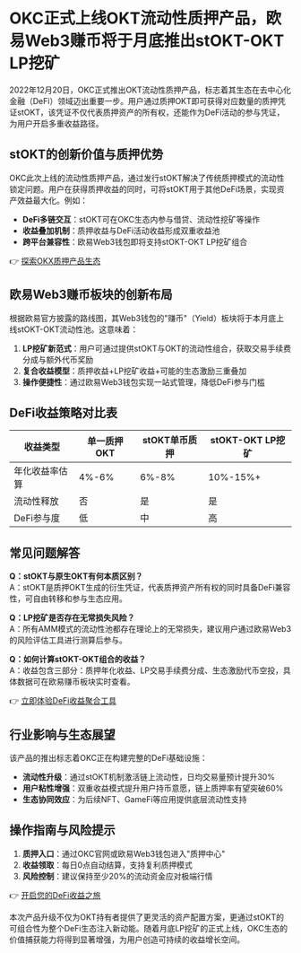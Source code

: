 # OKC正式上线OKT流动性质押产品，欧易Web3赚币将于月底推出stOKT-OKT LP挖矿  

2022年12月20日，OKC正式推出OKT流动性质押产品，标志着其生态在去中心化金融（DeFi）领域迈出重要一步。用户通过质押OKT即可获得对应数量的质押凭证stOKT，该凭证不仅代表质押资产的所有权，还能作为DeFi活动的参与凭证，为用户开启多重收益路径。  

## stOKT的创新价值与质押优势  

OKC此次上线的流动性质押产品，通过发行stOKT解决了传统质押模式的流动性锁定问题。用户在获得质押收益的同时，可将stOKT用于其他DeFi场景，实现资产效益最大化。例如：  

- **DeFi多链交互**：stOKT可在OKC生态内参与借贷、流动性挖矿等操作  
- **收益叠加机制**：质押收益与DeFi活动收益形成双重收益池  
- **跨平台兼容性**：欧易Web3钱包即将支持stOKT-OKT LP挖矿组合  

👉 [探索OKX质押产品生态](https://bit.ly/okx_welcome)  

## 欧易Web3赚币板块的创新布局  

根据欧易官方披露的路线图，其Web3钱包的"赚币"（Yield）板块将于本月底上线stOKT-OKT流动性池。这意味着：  

1. **LP挖矿新范式**：用户可通过提供stOKT与OKT的流动性组合，获取交易手续费分成与额外代币奖励  
2. **复合收益模型**：质押收益+LP挖矿收益+可能的生态激励三重叠加  
3. **操作便捷性**：通过欧易Web3钱包实现一站式管理，降低DeFi参与门槛  

## DeFi收益策略对比表  

| 收益类型       | 单一质押OKT | stOKT单币质押 | stOKT-OKT LP挖矿 |  
|----------------|-------------|----------------|-------------------|  
| 年化收益率估算 | 4%-6%       | 6%-8%          | 10%-15%+          |  
| 流动性释放     | 否          | 是             | 是                |  
| DeFi参与度     | 低          | 中             | 高                |  

## 常见问题解答  

**Q：stOKT与原生OKT有何本质区别？**  
A：stOKT是质押OKT生成的衍生凭证，代表质押资产所有权的同时具备DeFi兼容性，可自由转移和参与生态应用。  

**Q：LP挖矿是否存在无常损失风险？**  
A：所有AMM模式的流动性池都存在理论上的无常损失，建议用户通过欧易Web3的风险评估工具进行测算后参与。  

**Q：如何计算stOKT-OKT组合的收益？**  
A：收益包含三部分：质押年化收益、LP交易手续费分成、生态激励代币空投，具体数据可在欧易赚币板块实时查看。  

👉 [立即体验DeFi收益聚合工具](https://bit.ly/okx_welcome)  

## 行业影响与生态展望  

该产品的推出标志着OKC正在构建完整的DeFi基础设施：  

- **流动性升级**：通过stOKT机制激活链上流动性，日均交易量预计提升30%  
- **用户粘性增强**：双重收益模式提升用户持币意愿，链上质押率有望突破60%  
- **生态协同效应**：为后续NFT、GameFi等应用提供底层流动性支持  

## 操作指南与风险提示  

1. **质押入口**：通过OKC官网或欧易Web3钱包进入"质押中心"  
2. **收益领取**：每日0点自动结算，支持复利质押模式  
3. **风险控制**：建议保持至少20%的流动资金应对极端行情  

👉 [开启您的DeFi收益之旅](https://bit.ly/okx_welcome)  

本次产品升级不仅为OKT持有者提供了更灵活的资产配置方案，更通过stOKT的可组合性为整个DeFi生态注入新动能。随着月底LP挖矿的正式上线，OKC生态的价值捕获能力将得到显著增强，为用户创造可持续的收益增长空间。